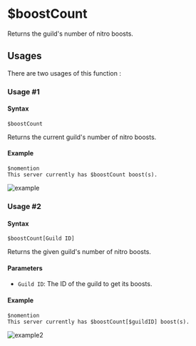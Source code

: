 # $boostCount
Returns the guild's number of nitro boosts.

## Usages
There are two usages of this function :

### Usage #1
#### Syntax
```
$boostCount
```
Returns the current guild's number of nitro boosts.

#### Example
```
$nomention
This server currently has $boostCount boost(s).
```
![example](https://user-images.githubusercontent.com/94063167/198900495-ed3261f1-b8cd-4a54-b6c5-71641108321c.png)

### Usage #2
#### Syntax
```
$boostCount[Guild ID]
```
Returns the given guild's number of nitro boosts.

#### Parameters
- `Guild ID`: The ID of the guild to get its boosts.

#### Example
```
$nomention
This server currently has $boostCount[$guildID] boost(s).
```
![example2](https://user-images.githubusercontent.com/94063167/198905185-be96ee82-9961-41c3-b042-bc663c787d58.png)
